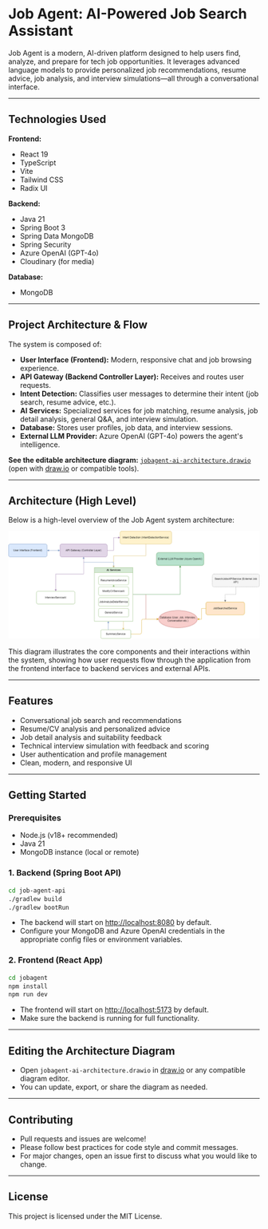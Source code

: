# Job Agent: AI-Powered Job Search Assistant

Job Agent is a modern, AI-driven platform designed to help users find, analyze, and prepare for tech job opportunities. It leverages advanced language models to provide personalized job recommendations, resume advice, job analysis, and interview simulations—all through a conversational interface.

---

## Technologies Used

**Frontend:**
- React 19
- TypeScript
- Vite
- Tailwind CSS
- Radix UI

**Backend:**
- Java 21
- Spring Boot 3
- Spring Data MongoDB
- Spring Security
- Azure OpenAI (GPT-4o)
- Cloudinary (for media)

**Database:**
- MongoDB


---

## Project Architecture & Flow

The system is composed of:
- **User Interface (Frontend):** Modern, responsive chat and job browsing experience.
- **API Gateway (Backend Controller Layer):** Receives and routes user requests.
- **Intent Detection:** Classifies user messages to determine their intent (job search, resume advice, etc.).
- **AI Services:** Specialized services for job matching, resume analysis, job detail analysis, general Q&A, and interview simulation.
- **Database:** Stores user profiles, job data, and interview sessions.
- **External LLM Provider:** Azure OpenAI (GPT-4o) powers the agent's intelligence.

**See the editable architecture diagram:** [`jobagent-ai-architecture.drawio`](./jobagent-ai-architecture.drawio) (open with [draw.io](https://app.diagrams.net/) or compatible tools).

---

## Architecture (High Level)

Below is a high-level overview of the Job Agent system architecture:

![Job Agent Architecture](./jobagent-ai-architecture.png)

This diagram illustrates the core components and their interactions within the system, showing how user requests flow through the application from the frontend interface to backend services and external APIs.

---

## Features
- Conversational job search and recommendations
- Resume/CV analysis and personalized advice
- Job detail analysis and suitability feedback
- Technical interview simulation with feedback and scoring
- User authentication and profile management
- Clean, modern, and responsive UI

---

## Getting Started

### Prerequisites
- Node.js (v18+ recommended)
- Java 21
- MongoDB instance (local or remote)

### 1. Backend (Spring Boot API)

```bash
cd job-agent-api
./gradlew build
./gradlew bootRun
```

- The backend will start on [http://localhost:8080](http://localhost:8080) by default.
- Configure your MongoDB and Azure OpenAI credentials in the appropriate config files or environment variables.

### 2. Frontend (React App)

```bash
cd jobagent
npm install
npm run dev
```

- The frontend will start on [http://localhost:5173](http://localhost:5173) by default.
- Make sure the backend is running for full functionality.

---

## Editing the Architecture Diagram
- Open `jobagent-ai-architecture.drawio` in [draw.io](https://app.diagrams.net/) or any compatible diagram editor.
- You can update, export, or share the diagram as needed.

---

## Contributing
- Pull requests and issues are welcome!
- Please follow best practices for code style and commit messages.
- For major changes, open an issue first to discuss what you would like to change.

---

## License
This project is licensed under the MIT License.
